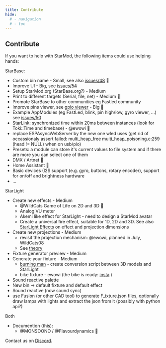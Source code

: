```yaml
---
title: Contribute
hide:
  # - navigation
  # - toc
---
```


## Contribute

If you want to help with StarMod, the following items could use helping hands:

StarBase:

* Custom bin name - Small, see also [issues/48](https://github.com/ewowi/StarBase/issues/48) 🚧
* Improve UI - Big, see [issues/54](https://github.com/ewowi/StarBase/issues/54)
* Setup StarMod.org (StarBase.org?) - Medium
* Print to different targets (Serial, file, net) - Medium 🚧
* Promote StarBase to other communities eg Fastled community
* Improve pins viewer, see [gpio viewer](https://github.com/thelastoutpostworkshop/gpio_viewer/issues/110) - Big 🚧
* Example AppModules (eg FastLed, blink, pin high/low, gyro viewer, ...) see [issues/50](https://github.com/ewowi/StarBase/issues/50)
* StarLink: synchronized time within 20ms between instances (look for Toki::Time and timebase) - @ewowi 🚧
* replace ESPAsyncWebServer by the new one wled uses (get rid of occassionaly assert failed: multi_heap_free multi_heap_poisoning.c:259 (head != NULL) when on usb/pio)
* Presets: a module can store it's current values to file system and if there are more you can select one of them
* DMX / Artnet 🚧
* Home Assistant 🚧
* Basic devices (I2S support (e.g. gyro, buttons, rotary encoder), support for on/off and brightness hardware
* ...

StarLight

* Create new effects - Medium
    * @WildCats Game of Life on 2D and 3D 🚧
    * Analog VU meter
    * Akemi like effect for StarLight - need to design a StarMod avatar
    * Create a universal fire effect, suitable for 1D, 2D and 3D. See also [StarLight Effects](/StarDocs/StarLight/Effects/) on effect and projection dimensions 
* Create new projections - Medium
    * revisit the projection mechanism: @ewowi, planned in July, WildCats08
    * See [theory](/StarDocs/StarLight/ProjectionsAndMappings/#more-theory)
* Fixture generator preview - Medium
* Generate your fixture - Medium
    * [burning man](https://3dwarehouse.sketchup.com/model/e9de47b1-02f6-4677-a2ad-e73c1af6442f/Burning-Man-Effigy) - create conversion script between 3D models and StarLight 
    * bike fixture - ewowi (the bike is ready: [insta](https://www.instagram.com/reel/C7zkuuYuvhC/?igsh=MWZkYXJheXZqc3FzYw==) )
* Sound reactive palette
* New bin -> default fixture and default effect
* Sound reactive (now sound sync)
* use Fusion (or other CAD tool) to generate F_ixture.json files, optionally draw lamps with lights and extract the json from it (possibly with python api?) 

Both

* Documention (this):
    * @MONSOONO / @Flavourdynamics 🚧

Contact us on [Discord](https://discord.gg/VGDGGX8qvQ).

